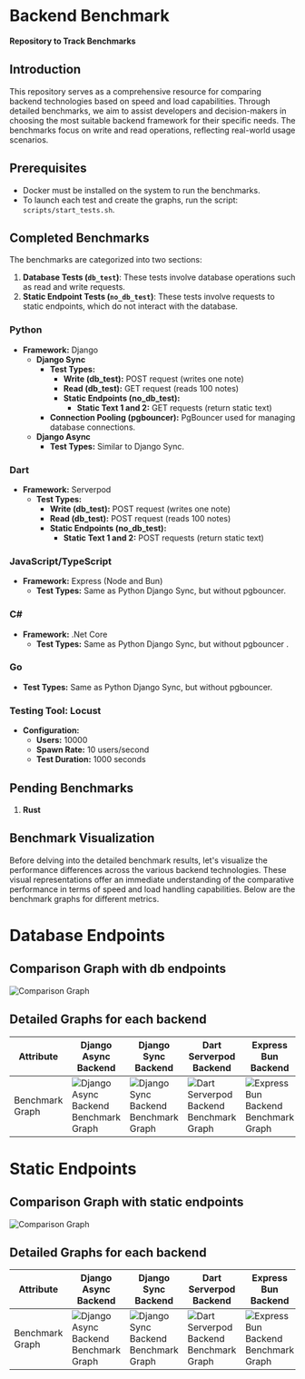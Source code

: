 # Backend Benchmark

**Repository to Track Benchmarks**

## Introduction

This repository serves as a comprehensive resource for comparing backend technologies based on speed and load capabilities. Through detailed benchmarks, we aim to assist developers and decision-makers in choosing the most suitable backend framework for their specific needs. The benchmarks focus on write and read operations, reflecting real-world usage scenarios.

## Prerequisites

- Docker must be installed on the system to run the benchmarks.
- To launch each test and create the graphs, run the script: `scripts/start_tests.sh`.


## Completed Benchmarks

The benchmarks are categorized into two sections:

1. **Database Tests (`db_test`)**: These tests involve database operations such as read and write requests.
2. **Static Endpoint Tests (`no_db_test`)**: These tests involve requests to static endpoints, which do not interact with the database.

### Python

- **Framework:** Django
  - **Django Sync**
    - **Test Types:**
      - **Write (db_test):** POST request (writes one note)
      - **Read (db_test):** GET request (reads 100 notes)
      - **Static Endpoints (no_db_test):**
        - **Static Text 1 and 2:** GET requests (return static text)
    - **Connection Pooling (pgbouncer):** PgBouncer used for managing database connections.
  - **Django Async**
    - **Test Types:** Similar to Django Sync.

### Dart

- **Framework:** Serverpod
  - **Test Types:**
    - **Write (db_test):** POST request (writes one note)
    - **Read (db_test):** POST request (reads 100 notes)
    - **Static Endpoints (no_db_test):**
      - **Static Text 1 and 2:** POST requests (return static text)

### JavaScript/TypeScript

- **Framework:** Express (Node and Bun)
  - **Test Types:** Same as Python Django Sync, but without pgbouncer.

### C#

- **Framework:** .Net Core
  - **Test Types:** Same as Python Django Sync, but without pgbouncer .

### Go

  - **Test Types:** Same as Python Django Sync, but without pgbouncer.

### Testing Tool: Locust

- **Configuration:**
  - **Users:** 10000
  - **Spawn Rate:** 10 users/second
  - **Test Duration:** 1000 seconds

## Pending Benchmarks

1. **Rust**

## Benchmark Visualization

Before delving into the detailed benchmark results, let's visualize the performance differences across the various backend technologies. These visual representations offer an immediate understanding of the comparative performance in terms of speed and load handling capabilities. Below are the benchmark graphs for different metrics.


# Database Endpoints

## Comparison Graph with db endpoints

![Comparison Graph](comparison_graph_db_test.png?v=1707434101)

## Detailed Graphs for each backend

| Attribute       | Django Async Backend                                                                                                | Django Sync Backend                                                                                               | Dart Serverpod Backend                                                                                            | Express Bun Backend                                                                                                   | Express Node Backend                                                                                                    | C# .NET Backend                                                                                            | Go Mux Backend                                                                                           |
| --------------- | ------------------------------------------------------------------------------------------------------------------- | ----------------------------------------------------------------------------------------------------------------- | ----------------------------------------------------------------------------------------------------------------- | --------------------------------------------------------------------------------------------------------------------- | ----------------------------------------------------------------------------------------------------------------------- | ---------------------------------------------------------------------------------------------------------- | -------------------------------------------------------------------------------------------------------- |
| Benchmark Graph | ![Django Async Backend Benchmark Graph](/backends/python/django-async/tests/results/db_test/graph.png?v=1707434101) | ![Django Sync Backend Benchmark Graph](/backends/python/django-sync/tests/results/db_test/graph.png?v=1707434101) | ![Dart Serverpod Backend Benchmark Graph](/backends/dart/server-pod/tests/results/db_test/graph.png?v=1707434101) | ![Express Bun Backend Benchmark Graph](/backends/javascript/express-bun/tests/results/db_test/graph.png?v=1707434101) | ![Express Node Backend Benchmark Graph](/backends/javascript/express-node/tests/results/db_test/graph.png?v=1707434101) | ![C# .NET Backend Benchmark Graph](/backends/c_sharp/dot-net/tests/results/db_test/graph.png?v=1707434101) | ![Go Mux Backend Benchmark Graph](/backends/go/mux/tests/results/db_test/graph.png?v=1707434101)          |

# Static Endpoints

## Comparison Graph with static endpoints

![Comparison Graph](comparison_graph_no_db_test.png?v=1707434101)

## Detailed Graphs for each backend

| Attribute       | Django Async Backend                                                                                                   | Django Sync Backend                                                                                                  | Dart Serverpod Backend                                                                                               | Express Bun Backend                                                                                                      | Express Node Backend                                                                                                       | C# .NET Backend                                                                                               | Go Mux Backend                                                                                              |
| --------------- | ---------------------------------------------------------------------------------------------------------------------- | -------------------------------------------------------------------------------------------------------------------- | -------------------------------------------------------------------------------------------------------------------- | ------------------------------------------------------------------------------------------------------------------------ | -------------------------------------------------------------------------------------------------------------------------- | ------------------------------------------------------------------------------------------------------------- | ----------------------------------------------------------------------------------------------------------- |
| Benchmark Graph | ![Django Async Backend Benchmark Graph](/backends/python/django-async/tests/results/no_db_test/graph.png?v=1707434101) | ![Django Sync Backend Benchmark Graph](/backends/python/django-sync/tests/results/no_db_test/graph.png?v=1707434101) | ![Dart Serverpod Backend Benchmark Graph](/backends/dart/server-pod/tests/results/no_db_test/graph.png?v=1707434101) | ![Express Bun Backend Benchmark Graph](/backends/javascript/express-bun/tests/results/no_db_test/graph.png?v=1707434101) | ![Express Node Backend Benchmark Graph](/backends/javascript/express-node/tests/results/no_db_test/graph.png?v=1707434101) | ![C# .NET Backend Benchmark Graph](/backends/c_sharp/dot-net/tests/results/no_db_test/graph.png?v=1707434101) | ![Go Mux Backend Benchmark Graph](/backends/go/mux/tests/results/no_db_test/graph.png?v=1707434101)       |

